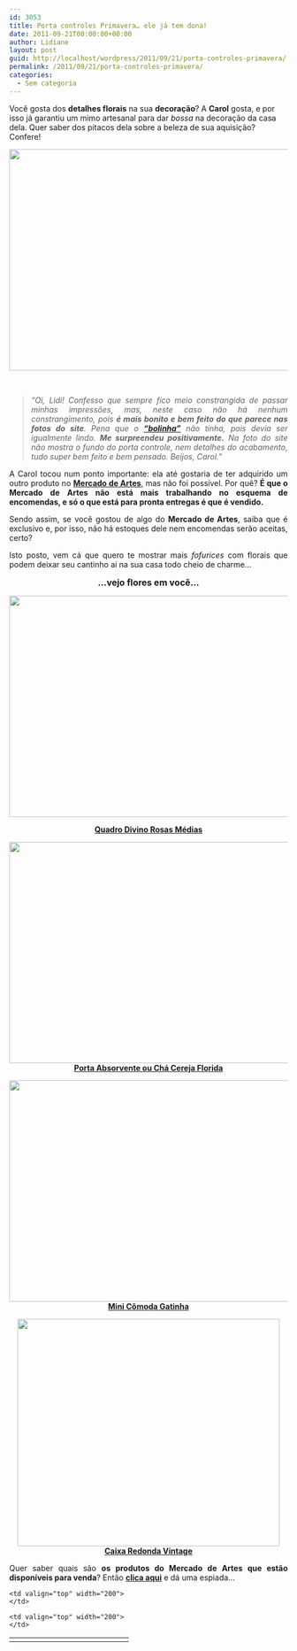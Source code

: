 ```yaml
---
id: 3053
title: Porta controles Primavera… ele já tem dona!
date: 2011-09-21T00:00:00+00:00
author: Lidiane
layout: post
guid: http://localhost/wordpress/2011/09/21/porta-controles-primavera/
permalink: /2011/09/21/porta-controles-primavera/
categories:
  - Sem categoria
---
```

Você gosta dos **detalhes florais** na sua **decoração**? A **Carol** gosta, e por isso já garantiu um mimo artesanal para dar _bossa_ na decoração da casa dela. Quer saber dos pitacos dela sobre a beleza de sua aquisição? Confere!

<!--more-->

<p align="center">
  <a href="http://www.trololodemulher.com.br/blog/wp-content/uploads/2011/06/Porta-Controle-Remoto-Primavera.jpg"><img class="alignnone size-full wp-image-6494" title="Porta Controle Remoto Primavera" src="http://www.trololodemulher.com.br/blog/wp-content/uploads/2011/06/Porta-Controle-Remoto-Primavera.jpg" alt="" width="600" height="400" /></a>
</p>

&nbsp;

> <p align="justify">
>   <em>“Oi, Lidi! Confesso que sempre fico meio constrangida de passar minhas impressões, mas, neste caso não há nenhum constrangimento, pois <strong>é mais bonito e bem feito do que parece nas fotos do site</strong>. Pena que o <strong><a href="http://www.trololodemulher.com.br/loja/2010/09/09/porta-controle-remoto/" target="_blank">&#8220;bolinha&#8221;</a></strong> não tinha, pois devia ser igualmente lindo. <strong>Me surpreendeu positivamente.</strong> Na foto do site não mostra o fundo do porta controle, nem detalhes do acabamento, tudo super bem feito e bem pensado. Beijos, Carol.”</em>
> </p>

<p align="justify">
  A Carol tocou num ponto importante: ela até gostaria de ter adquirido um outro produto no <strong><a href="http://www.trololodemulher.com.br/loja/" target="_blank">Mercado de Artes</a></strong>, mas não foi possível. Por quê? <strong>É que o Mercado de Artes não está mais trabalhando no esquema de encomendas, e só o que está para pronta entregas é que é vendido.</strong>
</p>

<p align="justify">
  Sendo assim, se você gostou de algo do <strong>Mercado de Artes</strong>, saiba que é exclusivo e, por isso, não há estoques dele nem encomendas serão aceitas, certo?
</p>

<p align="justify">
  Isto posto, vem cá que quero te mostrar mais <em>fofurices</em> com florais que podem deixar seu cantinho aí na sua casa todo cheio de charme…
</p>

<p align="center">
  <strong><span style="font-size: medium;">…vejo flores em você…</span></strong>
</p>

<p align="center">
  <a href="http://www.trololodemulher.com.br/blog/wp-content/uploads/2011/04/Divino-Rosas-Medias.jpg"><img class="alignnone size-full wp-image-6249" title="Divino Rosas Médias" src="http://www.trololodemulher.com.br/blog/wp-content/uploads/2011/04/Divino-Rosas-Medias.jpg" alt="" width="600" height="400" /></a>
</p>

<p align="center">
  <strong><a href="http://www.trololodemulher.com.br/loja/2010/10/20/quadro-divino-rosas-medias/" target="_blank">Quadro Divino Rosas Médias</a></strong>
</p>

<p align="center">
  <a href="http://www.trololodemulher.com.br/blog/wp-content/uploads/2011/09/Porta-Absorvente-ou-Cha-Cereja-Florida.jpg"><img class="alignnone size-full wp-image-6926" title="Porta Absorvente ou Chá Cereja Florida" src="http://www.trololodemulher.com.br/blog/wp-content/uploads/2011/09/Porta-Absorvente-ou-Cha-Cereja-Florida.jpg" alt="" width="600" height="400" /><br /> </a><strong><a href="http://www.trololodemulher.com.br/loja/2010/09/08/absorvente-cha-cereja-florida/" target="_blank">Porta Absorvente ou Chá Cereja Florida</a></strong>
</p>

<p align="center">
  <a href="http://www.trololodemulher.com.br/blog/wp-content/uploads/2011/04/Mini-Comoda-Gatinha.jpg"><img class="alignnone size-full wp-image-6316" title="Mini Cômoda Gatinha" src="http://www.trololodemulher.com.br/blog/wp-content/uploads/2011/04/Mini-Comoda-Gatinha.jpg" alt="" width="600" height="400" /><br /> </a><strong><a href="http://www.trololodemulher.com.br/loja/2010/09/08/mini-comoda-gatinha/" target="_blank">Mini Cômoda Gatinha</a></strong>
</p>

<p align="center">
  <a href="http://www.trololodemulher.com.br/blog/wp-content/uploads/2011/04/Caixa-Redonda-Vintage.jpg"><img class="alignnone size-full wp-image-6252" title="Caixa Redonda Vintage" src="http://www.trololodemulher.com.br/blog/wp-content/uploads/2011/04/Caixa-Redonda-Vintage.jpg" alt="" width="474" height="411" /><br /> </a><strong><a href="http://www.trololodemulher.com.br/loja/2010/09/08/caixa-redonda-vintage/" target="_blank">Caixa Redonda Vintage</a></strong>
</p>

<p align="justify">
  Quer saber quais são <strong>os produtos do Mercado de Artes que estão disponíveis para venda</strong>? Então <strong><a href="http://www.trololodemulher.com.br/loja/2011/01/03/artes-encomendas-abril/" target="_blank">clica aqui</a></strong> e dá uma espiada…
</p>

<table width="600" border="0" cellspacing="0" cellpadding="2">
  <tr>
    <td valign="top" width="200">
    </td>
    
    <td valign="top" width="200">
    </td>
    
    <td valign="top" width="200">
    </td>
  </tr>
</table>